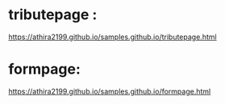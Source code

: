 # tributepage : 
https://athira2199.github.io/samples.github.io/tributepage.html
# formpage:
https://athira2199.github.io/samples.github.io/formpage.html
